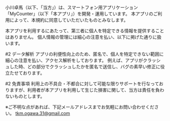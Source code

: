 小川卓馬（以下、「当方」）は、スマートフォン用アプリケーション「MyCounter」（以下「本アプリ」）を開発・運用しています。
本アプリのご利用によって、本規約に同意していただいたものとみなします。

本アプリを利用するにあたって、第三者に個人を特定できる情報を提供することはありません。
個人情報の管理には細心の注意を払い、以下に掲げた通りに扱います。


#2 データ解析
アプリの利便性向上のため、匿名で、個人を特定できない範囲に細心の注意を払い、アクセス解析をしております。
例えば、アプリがクラッシュした時、どの部分でクラッシュしたかを匿名で送信し、バグの素早い修正に役立たせております。

 
 #2 免責事項
 利用上の不具合・不都合に対して可能な限りサポートを行なっておりますが、利用者が本アプリを利用して生じた損害に関して、当方は責任を負わないものとします。

※ご不明な点があれば、下記メールアドレスまでお気軽にお問い合わせください。
tkm.ogawa.31@gmail.com
